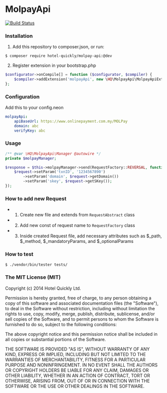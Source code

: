 # MolpayApi

[![Build Status](https://travis-ci.org/HotelQuickly/MolpayApi.svg?branch=master)](https://travis-ci.org/HotelQuickly/MolpayApi)


### Installation
1) Add this repository to composer.json, or run:
```sh
$ composer require hotel-quickly/molpay-api:@dev
```
2) Register extension in your bootstrap.php
```php
$configurator->onCompile[] = function ($configurator, $compiler) {
    $compiler->addExtension('molpayApi', new \HQ\MolpayApi\MolpayApiExtension());
};
```

### Configuration
Add this to your config.neon
```yml
molpayApi:
	apiBaseUrl: https://www.onlinepayment.com.my/MOLPay
	domain: abc
	verifyKey: abc
```

### Usage
```php
/** @var \HQ\MolpayApi\Manager @autowire */
private $molpayManager;

$response = $this->molpayManager->send(RequestFactory::REVERSAL, function(Reversal $request) {
	$request->setParam('txnID', '1234567890')
		->setParam('domain', $request->getDomain())
		->setParam('skey', $request->getSKey());
});
```

### How to add new Request
- 1) Create new file and extends from `RequestAbstract` class
- 2) Add new const of request name to `RequestFactory` class
- 3) Inside created Request file, add necessary attributes such as $_path, $_method, $_mandatoryParams, and $_optionalParams

### How to test
```sh
$ ./vendor/bin/tester tests/
```

### The MIT License (MIT)
Copyright (c) 2014 Hotel Quickly Ltd.

Permission is hereby granted, free of charge, to any person obtaining a copy
of this software and associated documentation files (the "Software"), to deal
in the Software without restriction, including without limitation the rights
to use, copy, modify, merge, publish, distribute, sublicense, and/or sell
copies of the Software, and to permit persons to whom the Software is
furnished to do so, subject to the following conditions:

The above copyright notice and this permission notice shall be included in
all copies or substantial portions of the Software.

THE SOFTWARE IS PROVIDED "AS IS", WITHOUT WARRANTY OF ANY KIND, EXPRESS OR
IMPLIED, INCLUDING BUT NOT LIMITED TO THE WARRANTIES OF MERCHANTABILITY,
FITNESS FOR A PARTICULAR PURPOSE AND NONINFRINGEMENT. IN NO EVENT SHALL THE
AUTHORS OR COPYRIGHT HOLDERS BE LIABLE FOR ANY CLAIM, DAMAGES OR OTHER
LIABILITY, WHETHER IN AN ACTION OF CONTRACT, TORT OR OTHERWISE, ARISING FROM,
OUT OF OR IN CONNECTION WITH THE SOFTWARE OR THE USE OR OTHER DEALINGS IN
THE SOFTWARE.